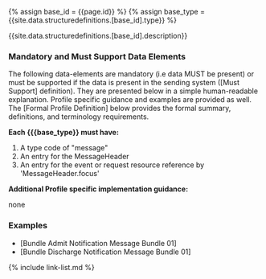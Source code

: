 {% assign base_id = {{page.id}} %}
{% assign base_type = {{site.data.structuredefinitions.[base_id].type}} %}

{{site.data.structuredefinitions.[base_id].description}}

### Mandatory and Must Support Data Elements

The following data-elements are mandatory (i.e data MUST be present) or must be supported if the data is present in the sending system ([Must Support] definition). They are presented below in a simple human-readable explanation.  Profile specific guidance and examples are provided as well.  The [Formal Profile Definition] below provides the  formal summary, definitions, and  terminology requirements.

**Each {{{base_type}} must have:**

1. A type code of "message"
1. An entry for the MessageHeader
1. An entry for the event or request resource reference by 'MessageHeader.focus'

**Additional Profile specific implementation guidance:**

none

### Examples

- [Bundle Admit Notification Message Bundle 01]
- [Bundle Discharge Notification Message Bundle 01]

{% include link-list.md %}
